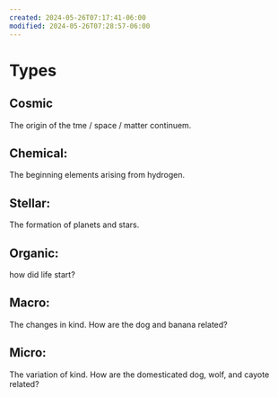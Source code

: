 ```yaml
---
created: 2024-05-26T07:17:41-06:00
modified: 2024-05-26T07:28:57-06:00
---
```


# Types

## Cosmic
The origin of the tme / space / matter continuem. 

## Chemical:
The beginning elements arising from hydrogen.

## Stellar: 
The formation of planets and stars.

## Organic: 
how did life start?

## Macro: 
The changes in kind. How are the dog and banana related?

## Micro: 
The variation of kind. How are the domesticated dog, wolf, and cayote related?
